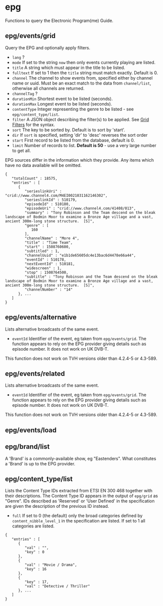 # epg
Functions to query the Electronic Program(me) Guide.
## epg/events/grid
Query the EPG and optionally apply filters.
- `lang` ?
- `mode` If set to the string `now` then only events currently playing are listed.
- `title` A string which must appear in the title to be listed.
- `fulltext` If set to 1 then the `title` string must match exactly. Default is 0.
- `channel` The channel to show events from, specified either by channel name or uuid. Must be an exact match to the data from `channel/list`, otherwise all channels are returned.
- `channelTag` ?
- `durationMin` Shortest event to be listed (seconds).
- `durationMax` Longest event to be listed (seconds).
- `contentType` Integer representing the genre to be listed - see `epg/content_type/list`.
- `filter` A JSON object describing the filter(s) to be applied. See [Grid Filters](Description.md#grid-filters) for the syntax.
- `sort` The key to be sorted by. Default is to sort by 'start'.
- `dir` If `sort` is specified, setting 'dir' to 'desc' reverses the sort order  
- `start` First record to be listed from the database, default is 0.
- `limit` Number of records to list. **Default is 50** - use a very large number to get all.

EPG sources differ in the information which they provide. Any items which have no data available will be omitted.

```
{
   "totalCount" : 18575,
   "entries" : [
      {
         "serieslinkUri" : "crid://www.channel4.com/M4EI0021031162146302",
         "serieslinkId" : 510179,
         "episodeId" : 510180,
         "episodeUri" : "crid://www.channel4.com/41408/013",
         "summary" : "Tony Robinson and the Team descend on the bleak landscape of Bodmin Moor to examine a Bronze Age village and a vast, ancient 300m-long stone structure.  [S]",
         "genre" : [
            160
         ],
         "channelName" : "More 4",
         "title" : "Time Team",
         "start" : 1508760600,
         "subtitled" : 1,
         "channelUuid" : "e1b1de65605dc4e13bac6d4478e66a44",
         "eventId" : 510178,
         "nextEventId" : 510181,
         "widescreen" : 1,
         "stop" : 1508764500,
         "subtitle" : "Tony Robinson and the Team descend on the bleak landscape of Bodmin Moor to examine a Bronze Age village and a vast, ancient 300m-long stone structure.  [S]",
         "channelNumber" : "14"
      }, ...
   ]
}
```

## epg/events/alternative
Lists alternative broadcasts of the same event.
- `eventId` Identifier of the event, eg taken from `epg/events/grid`.
The function appears to rely on the EPG provider giving details such as episode number. It does not work on UK DVB-T.

This function does not work on TVH versions older than 4.2.4-5 or 4.3-589.
## epg/events/related
Lists alternative broadcasts of the same event.
- `eventId` Identifier of the event, eg taken from `epg/events/grid`.
The function appears to rely on the EPG provider giving details such as episode number. It does not work on UK DVB-T.

This function does not work on TVH versions older than 4.2.4-5 or 4.3-589.
## epg/events/load

## epg/brand/list
A 'Brand' is a commonly-available show, eg "Eastenders". What constitutes a 'Brand' is up to the EPG provider.
## epg/content_type/list
Lists the Content Type IDs extracted from ETSI EN 300 468 together with their descriptions. The Content Type ID appears in the output of `epg/grid` as "Genre". IDs described as 'Reserved' or 'User Defined' in the specification are given the description of the previous ID instead.
- `full` If set to 0 (the default) only the broad categories defined by `content_nibble_level_1` in the specification are listed. If set to 1 all categories are listed.

```
{
   "entries" : [
      {
         "val" : "",
         "key" : 0
      },
      {
         "val" : "Movie / Drama",
         "key" : 16
      },
      {
         "key" : 17,
         "val" : "Detective / Thriller"
      }, ...
   ]
}
```
